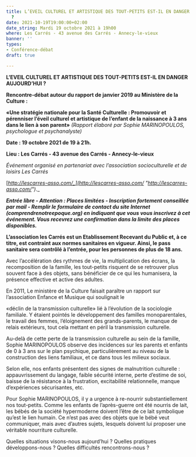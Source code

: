 ```yaml
---
title: L’EVEIL CULTUREL ET ARTISTIQUE DES TOUT-PETITS EST-IL EN DANGER AUJOURD’HUI
  ?
date: 2021-10-19T19:00:00+02:00
date_string: Mardi 19 octobre 2021 à 19h00
where: Les Carrés - 43 avenue des Carrés - Annecy-le-vieux
banner: ''
types:
- Conférence-débat
draft: true

---
```

**L’EVEIL CULTUREL ET ARTISTIQUE DES TOUT-PETITS EST-IL EN DANGER AUJOURD’HUI ?**

**Rencontre-débat autour du rapport de janvier 2019 au Ministère de la Culture :**

**«Une stratégie nationale pour la Santé Culturelle : Promouvoir et pérenniser l’éveil culturel et artistique de l’enfant de la naissance à 3 ans dans le lien à son parent»** _(Rapport élaboré par Sophie MARINOPOULOS, psychologue et psychanalyste)_

**Date : 19 octobre 2021 de 19 à 21h.**

**Lieu : Les Carrés - 43 avenue des Carrés - Annecy-le-vieux**

_Événement organisé en partenariat avec l’association socioculturelle et de loisirs Les Carrés_

[_http://lescarres-asso.com/_](http://lescarres-asso.com/ "http://lescarres-asso.com/")_._

**_Entrée libre - Attention : Places limitées - Inscription fortement conseillée par mail - Remplir le formulaire de contact du site Internet (comprendrenotreepoque.org) en indiquant que vous vous inscrivez à cet événement. Vous recevrez une confirmation dans la limite des places disponibles._**

**L’association les Carrés est un Etablissement Recevant du Public et, à ce titre, est contraint aux normes sanitaires en vigueur. Ainsi, le pass sanitaire sera contrôlé à l’entrée, pour les personnes de plus de 18 ans.**

Avec l’accélération des rythmes de vie, la multiplication des écrans, la recomposition de la famille, les tout-petits risquent de se retrouver plus souvent face à des objets, sans bénéficier de ce qui les humanisera, la présence effective et active des adultes.

En 2011, Le ministère de la Culture faisait paraître un rapport sur l’association Enfance et Musique qui soulignait le

«déclin de la transmission culturelle» lié à l’évolution de la sociologie familiale. Y étaient pointés le développement des familles monoparentales, le travail des femmes, l’éloignement des grands-parents, le manque de relais extérieurs, tout cela mettant en péril la transmission culturelle.

Au-delà de cette perte de la transmission culturelle au sein de la famille, Sophie MARINOPOULOS observe des incidences sur les parents et enfants de 0 à 3 ans sur le plan psychique, particulièrement au niveau de la construction des liens familiaux, et ce dans tous les milieux sociaux.

Selon elle, nos enfants présentent des signes de malnutrition culturelle : appauvrissement du langage, faible sécurité interne, perte d’estime de soi, baisse de la résistance à la frustration, excitabilité relationnelle, manque d’expériences sécurisantes, etc.

Pour Sophie MARINOPOULOS, il y a urgence à re-nourrir substantiellement nos tout-petits. Comme les enfants de l’après-guerre ont été nourris de lait, les bébés de la société hypermoderne doivent l’être de ce lait symbolique qu’est le lien humain. Ce n’est pas avec des objets que le bébé veut communiquer, mais avec d’autres sujets, lesquels doivent lui proposer une véritable nourriture culturelle.

Quelles situations visons-nous aujourd’hui ? Quelles pratiques développons-nous ? Quelles difficultés rencontrons-nous ?